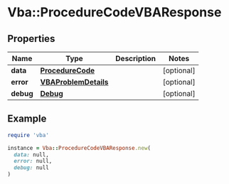 # Vba::ProcedureCodeVBAResponse

## Properties

| Name | Type | Description | Notes |
| ---- | ---- | ----------- | ----- |
| **data** | [**ProcedureCode**](ProcedureCode.md) |  | [optional] |
| **error** | [**VBAProblemDetails**](VBAProblemDetails.md) |  | [optional] |
| **debug** | [**Debug**](Debug.md) |  | [optional] |

## Example

```ruby
require 'vba'

instance = Vba::ProcedureCodeVBAResponse.new(
  data: null,
  error: null,
  debug: null
)
```

